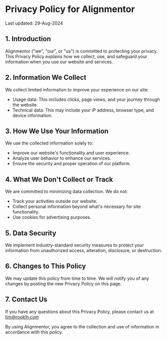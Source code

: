 

# Privacy Policy for Alignmentor

Last updated: 29-Aug-2024

## 1. Introduction

Alignmentor ("we", "our", or "us") is committed to protecting your privacy. This Privacy Policy explains how we collect, use, and safeguard your information when you use our website and services.

## 2. Information We Collect

We collect limited information to improve your experience on our site:

- Usage data: This includes clicks, page views, and your journey through the website.
- Technical data: This may include your IP address, browser type, and device information.

## 3. How We Use Your Information

We use the collected information solely to:

- Improve our website's functionality and user experience.
- Analyze user behavior to enhance our services.
- Ensure the security and proper operation of our platform.

## 4. What We Don't Collect or Track

We are committed to minimizing data collection. We do not:

- Track your activities outside our website.
- Collect personal information beyond what's necessary for site functionality.
- Use cookies for advertising purposes.

## 5. Data Security

We implement industry-standard security measures to protect your information from unauthorized access, alteration, disclosure, or destruction.

## 6. Changes to This Policy

We may update this policy from time to time. We will notify you of any changes by posting the new Privacy Policy on this page.

## 7. Contact Us

If you have any questions about this Privacy Policy, please contact us at tim@rookih.com

By using Alignmentor, you agree to the collection and use of information in accordance with this policy.